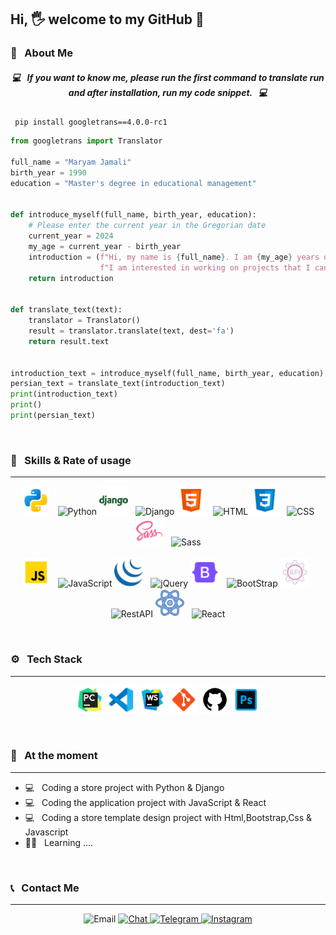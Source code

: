 <h2>Hi, 🖐️ welcome to my GitHub 💖</h2>

<h3> 💌 &nbsp; About Me </h3>

<h5 align=center>💻 &nbsp; If you want to know me, please run the first command to translate run and after installation, run my code snippet. &nbsp;  💻 </h5>
    
``` pip install googletrans==4.0.0-rc1```

```Python
from googletrans import Translator

full_name = "Maryam Jamali"
birth_year = 1990
education = "Master's degree in educational management"


def introduce_myself(full_name, birth_year, education):
    # Please enter the current year in the Gregorian date
    current_year = 2024
    my_age = current_year - birth_year
    introduction = (f"Hi, my name is {full_name}. I am {my_age} years old and have a {education}."
                    f"I am interested in working on projects that I can master their programming language..")
    return introduction


def translate_text(text):
    translator = Translator()
    result = translator.translate(text, dest='fa')
    return result.text


introduction_text = introduce_myself(full_name, birth_year, education)
persian_text = translate_text(introduction_text)
print(introduction_text)
print()
print(persian_text)
```
<br/>

<h3> 💪 &nbsp; Skills & Rate of usage </h3>

____
<p align="center">
    <a href="https://www.w3schools.com/python/default.asp" target="_blank" rel="noreferrer"><img src="https://github.com/MaryaJamali/MaryaJamali/blob/main/Python.png?raw=true" width="46" height="46" alt="Python"/></a> &nbsp; <img src="https://img.shields.io/badge/100 percent-FFD700" width="89" height="25" alt="Python"/>
    <a href="https://www.w3schools.com/django/index.php" target="_blank" rel="noreferrer"><img src="https://github.com/MaryaJamali/MaryaJamali/blob/main/Django.png?raw=true" width="46" height="46" alt="Django"/></a> &nbsp; <img src="https://img.shields.io/badge/100%20percent-008000" width="89" height="25" alt="Django"/>
    <a href="https://www.w3schools.com/html/default.asp" rel="noreferrer"><img src="https://github.com/MaryaJamali/MaryaJamali/blob/main/Html.png?raw=true" width="46" height="46" alt="HTML"/></a> &nbsp; <img src="https://img.shields.io/badge/95%20percent-FF4500" width="89" height="25" alt="HTML"/>
    <a href="https://www.w3schools.com/css/default.asp" target="_blank" rel="noreferrer"><img src="https://github.com/MaryaJamali/MaryaJamali/blob/main/Css.png?raw=true" width="46" height="46" alt="CSS"/></a> &nbsp; <img src="https://img.shields.io/badge/95%20percent-1E90FF" width="89" height="25" alt="CSS"/>
    <a href="https://www.w3schools.com/sass/default.php" target="_blank" rel="noreferrer"><img src="https://github.com/MaryaJamali/MaryaJamali/blob/main/Sass.png?raw=true" width="46" height="46" alt="Sass"/></a> &nbsp; <img src="https://img.shields.io/badge/75%20percent-e94c76" width="89" height="25" alt="Sass"/><br/><br/>
    <a href="https://www.w3schools.com/js/default.asp" target="_blank" rel="noreferrer"><img src="https://github.com/MaryaJamali/MaryaJamali/blob/main/JavaScript.png?raw=true" width="46" height="46" alt="JavaScript"/></a> &nbsp; <img src="https://img.shields.io/badge/95%20percent-fce908" width="89" height="25" alt="JavaScript"/>
    <a href="https://www.w3schools.com/jquery/default.asp" target="_blank" rel="noreferrer"><img src="https://github.com/MaryaJamali/MaryaJamali/blob/main/jQuery.png?raw=true" width="46" height="46" alt="jQuery"/></a> &nbsp; <img src="https://img.shields.io/badge/80%20percent-175099" width="89" height="25" alt="jQuery"/>
    <a href="https://www.w3schools.com/bootstrap5/index.php" target="_blank" rel="noreferrer"><img src="https://github.com/MaryaJamali/MaryaJamali/blob/main/BootStrap.png?raw=true" width="46" height="46" alt="BootStrap"/></a> &nbsp; <img src="https://img.shields.io/badge/95%20percent-7f81e4" width="89" height="25" alt="BootStrap"/>
     <a href="https://www.django-rest-framework.org/" target="_blank" rel="noreferrer"><img src="https://github.com/MaryaJamali/MaryaJamali/blob/main/Rest%20API.png?raw=true" width="46" height="46" alt="RestAPI"/></a> &nbsp; <img src="https://img.shields.io/badge/85%20percent-c80632" width="89" height="25" alt="RestAPI"/>
    <a href="https://www.w3schools.com/react/default.asp" target="_blank" rel="noreferrer"><img src="https://github.com/MaryaJamali/MaryaJamali/blob/main/React.png?raw=true" width="46" height="46" alt="React"/></a> &nbsp; <img src="https://img.shields.io/badge/50%20percent-699dc9" width="89" height="25" alt="React"/>
</p>

<br/>

<h3 align="left"> ⚙️ &nbsp; Tech Stack </h3>

____
<p align="center">
   <img src="https://github.com/MaryaJamali/MaryaJamali/blob/main/Pycharm.png?raw=true" width="46" height="46" alt="Pycharm" />
   <img src="https://github.com/MaryaJamali/MaryaJamali/blob/main/VisualStudioCode.png?raw=true" width="46" height="46" alt="VisualStudioCode" />
   <img src="https://github.com/MaryaJamali/MaryaJamali/blob/main/WebStorm.png?raw=true" width="46" height="46" alt="WebStorm" />
   <img src="https://github.com/MaryaJamali/MaryaJamali/blob/main/Git.png?raw=true" width="46" height="46" alt="Git" />
   <img src="https://github.com/MaryaJamali/MaryaJamali/blob/main/GitHub.png?raw=true" width="46" height="46" alt="GitHub" />
   <img src="https://github.com/MaryaJamali/MaryaJamali/blob/main/PhotoShop.png?raw=true" width="46" height="46" alt="PhotoShop" />  
</p>

<br/>

<h3 align="left">🌱 &nbsp; At the moment </h3>

____
   - 💻 &nbsp; Coding a store project with Python & Django
   - 💻 &nbsp; Coding the application project with JavaScript & React
   - 💻 &nbsp; Coding a store template design project with Html,Bootstrap,Css & Javascript
   - 👩‍🎓 &nbsp; Learning ....

<br/>

<h3 align="left"> 📞 &nbsp; Contact Me </h3>

____
<p align="center">
    <img src="https://img.shields.io/badge/Email-m.jamali16@yahoo.com-blue?style=flat&logo=Yahoo" alt="Email"/>
    <a href="https://github.com/MaryaJamali/MaryaJamali/issues">
    <img src="https://img.shields.io/badge/Here-Ask me about anything-yellow?style=flat&logo=Chat" alt="Chat"/>
  </a>
    <a href="https://t.me/Jamali90/">
    <img src="https://img.shields.io/badge/Telegram-@Jamali90-blue?style=flat&logo=Telegram" alt="Telegram"/>
  </a>
  <a href="https://instagram.com/jamali130097/">
    <img src="https://img.shields.io/badge/Instagram-@Jamali130097-red?style=flat&logo=Instagram" alt="Instagram"/>
  </a>
</p>
